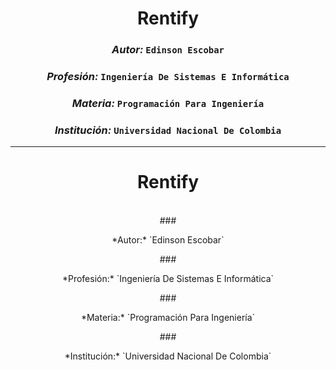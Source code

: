 <h1 align="center">Rentify</h1>

### <p align="center">*Autor:* `Edinson Escobar`</p>
### <p align="center">*Profesión:* `Ingeniería De Sistemas E Informática`</p>
### <p align="center">*Materia:* `Programación Para Ingeniería`</p>
### <p align="center">*Institución:* `Universidad Nacional De Colombia`</p>   

***

<div align="center">
  <h1 align="center">Rentify</h1>
  <br/>
  ### <p align="center">*Autor:* `Edinson Escobar`</p>
  ### <p align="center">*Profesión:* `Ingeniería De Sistemas E Informática`</p>
  ### <p align="center">*Materia:* `Programación Para Ingeniería`</p>
  ### <p align="center">*Institución:* `Universidad Nacional De Colombia`</p>  
</div>
